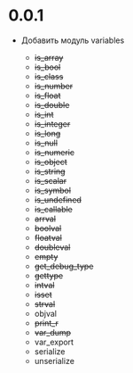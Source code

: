 # 0.0.1

-   Добавить модуль variables

    -   ~~is_array~~
    -   ~~is_bool~~
    -   ~~is_class~~
    -   ~~is_number~~
    -   ~~is_float~~
    -   ~~is_double~~
    -   ~~is_int~~
    -   ~~is_integer~~
    -   ~~is_long~~
    -   ~~is_null~~
    -   ~~is_numeric~~
    -   ~~is_object~~
    -   ~~is_string~~
    -   ~~is_scalar~~
    -   ~~is_symbol~~
    -   ~~is_undefined~~
    -   ~~is_callable~~
    -   ~~arrval~~
    -   ~~boolval~~
    -   ~~floatval~~
    -   ~~doubleval~~
    -   ~~empty~~
    -   ~~get_debug_type~~
    -   ~~gettype~~
    -   ~~intval~~
    -   ~~isset~~
    -   ~~strval~~
    -   objval
    -   ~~print_r~~
    -   ~~var_dump~~
    -   var_export
    -   serialize
    -   unserialize
